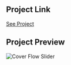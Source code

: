 ## Project Link

[See Project](https://coverflowslider-one.vercel.app/)

## Project Preview

![Cover Flow Slider](cover-flow-slider.png)
